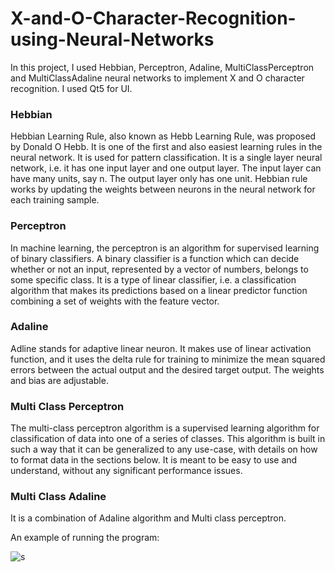 # X-and-O-Character-Recognition-using-Neural-Networks
In this project, I used Hebbian, Perceptron, Adaline, MultiClassPerceptron and MultiClassAdaline neural networks to implement X and O character recognition. 
I used Qt5 for UI. 

### Hebbian

Hebbian Learning Rule, also known as Hebb Learning Rule, was proposed by Donald O Hebb. It is one of the first and also easiest learning rules in the neural network. It is used for pattern classification. It is a single layer neural network, i.e. it has one input layer and one output layer. The input layer can have many units, say n. The output layer only has one unit. Hebbian rule works by updating the weights between neurons in the neural network for each training sample.

### Perceptron

In machine learning, the perceptron is an algorithm for supervised learning of binary classifiers. A binary classifier is a function which can decide whether or not an input, represented by a vector of numbers, belongs to some specific class. It is a type of linear classifier, i.e. a classification algorithm that makes its predictions based on a linear predictor function combining a set of weights with the feature vector.

### Adaline

Adline stands for adaptive linear neuron. It makes use of linear activation function, and it uses the delta rule for training to minimize the mean squared errors between the actual output and the desired target output. The weights and bias are adjustable.

### Multi Class Perceptron

The multi-class perceptron algorithm is a supervised learning algorithm for classification of data into one of a series of classes. This algorithm is built in such a way that it can be generalized to any use-case, with details on how to format data in the sections below. It is meant to be easy to use and understand, without any significant performance issues.

### Multi Class Adaline

It is a combination of Adaline algorithm and Multi class perceptron.


An example of running the program:

![s](https://user-images.githubusercontent.com/45950266/153705641-6c8c2795-4bd5-4128-9535-7db955d223c0.png)

